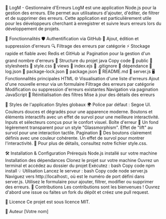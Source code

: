 🚀 LogM - Gestionnaire d'Erreurs
LogM est une application Node.js pour la gestion des erreurs. Elle permet aux utilisateurs d'ajouter, d'éditer, de filtrer et de supprimer des erreurs. Cette application est particulièrement utile pour les développeurs cherchant à enregistrer et suivre leurs erreurs lors du développement de projets.

🎉 Fonctionnalités
🛡️ Authentification via GitHub
📝 Ajout, édition et suppression d'erreurs
🔍 Filtrage des erreurs par catégorie
⚡️ Stockage rapide et fiable avec Redis et GitHub
📊 Pagination pour la gestion d'un grand nombre d'erreurs
📂 Structure du projet
java
Copy code
📂 public
  📂 stylesheets
    📄 style.css
📂 views
  📄 index.ejs
📄 .gitignore
📄 dépendance
📄 log.json
📄 package-lock.json
📄 package.json
📄 README.md
📄 server.js
🖥 Fonctionnalités principales
HTML 🌐
Visualisation d'une liste d'erreurs
Ajout d'une nouvelle erreur via un formulaire
Filtrage des erreurs par catégorie
Modification ou suppression d'erreurs existantes
Navigation via pagination
JavaScript 🧠
Réinitialisation des filtres
Mise à jour des détails des erreurs

🎨 Styles de l'application
Styles globaux 🌍
Police par défaut : Segoe UI.
Couleurs douces et dégradés pour une apparence moderne.
Boutons et éléments interactifs avec un effet de survol pour une meilleure interactivité.
Inputs et sélecteurs conçus pour le confort visuel.
Boîte d'erreur 🚫
Un fond légèrement transparent pour un style "Glassmorphism".
Effet de "lift" au survol pour une interaction tactile.
Pagination 📄
Des boutons clairement définis avec une couleur cohérente.
Un effet de survol pour montrer l'interactivité.
📜 Pour plus de détails, consultez notre fichier style.css.

🛠 Installation & Configuration
Prérequis
Node.js installé sur votre machine
Installation des dépendances
Clonez le projet sur votre machine
Ouvrez un terminal et accédez au dossier du projet
Exécutez :
bash
Copy code
npm install
💡 Utilisation
Lancez le serveur :
bash
Copy code
node server.js
Naviguez vers http://localhost:<port>, où <port> est le numéro de port défini dans server.js.
Utilisez le formulaire pour ajouter, filtrer, modifier ou supprimer des erreurs.
🤝 Contributions
Les contributions sont les bienvenues ! Ouvrez d'abord une issue ou faites un fork du dépôt et créez une pull request.

📜 Licence
Ce projet est sous licence MIT.

🤖 Auteur
[Votre nom]
